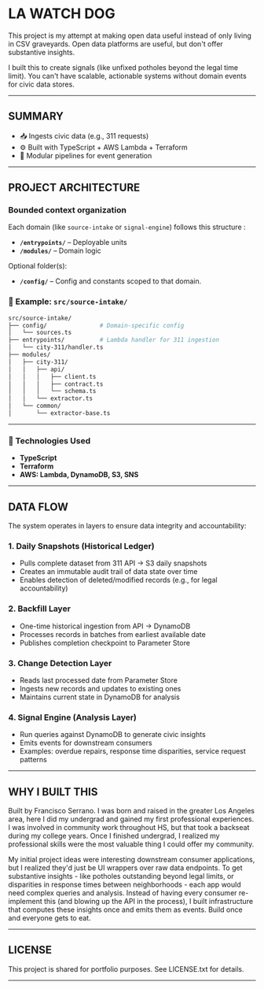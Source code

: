 # LA WATCH DOG

This project is my attempt at making open data useful instead of only living in CSV graveyards. Open data platforms are useful, but don't offer substantive insights.

I built this to create signals (like unfixed potholes beyond the legal time limit). You can't have scalable, actionable systems without domain events for civic data stores.

---

## SUMMARY

- 📥 Ingests civic data (e.g., 311 requests)
- ⚙️ Built with TypeScript + AWS Lambda + Terraform
- 🧩 Modular pipelines for event generation

---

## PROJECT ARCHITECTURE

### Bounded context organization

Each domain (like `source-intake` or `signal-engine`) follows this structure :

- **`/entrypoints/`** – Deployable units
- **`/modules/`** – Domain logic

Optional folder(s):

- **`/config/`** – Config and constants scoped to that domain.

### 📁 Example: `src/source-intake/`

```bash
src/source-intake/
├── config/               # Domain-specific config
│   └── sources.ts
├── entrypoints/          # Lambda handler for 311 ingestion
│   └── city-311/handler.ts
├── modules/
│   ├── city-311/
│   │   ├── api/
│   │   │   ├── client.ts
│   │   │   ├── contract.ts
│   │   │   └── schema.ts
│   │   └── extractor.ts
│   └── common/
│       └── extractor-base.ts
```

---

### 🔧 Technologies Used

- **TypeScript**
- **Terraform**
- **AWS: Lambda, DynamoDB, S3, SNS**

---

## DATA FLOW

The system operates in layers to ensure data integrity and accountability:

### 1. Daily Snapshots (Historical Ledger)

- Pulls complete dataset from 311 API → S3 daily snapshots
- Creates an immutable audit trail of data state over time
- Enables detection of deleted/modified records (e.g., for legal accountability)

### 2. Backfill Layer

- One-time historical ingestion from API → DynamoDB
- Processes records in batches from earliest available date
- Publishes completion checkpoint to Parameter Store

### 3. Change Detection Layer

- Reads last processed date from Parameter Store
- Ingests new records and updates to existing ones
- Maintains current state in DynamoDB for analysis

### 4. Signal Engine (Analysis Layer)

- Run queries against DynamoDB to generate civic insights
- Emits events for downstream consumers
- Examples: overdue repairs, response time disparities, service request patterns

---

## WHY I BUILT THIS

Built by Francisco Serrano. I was born and raised in the greater Los Angeles area, here I did my undergrad and gained my first professional experiences. I was involved in community work throughout HS, but that took a backseat during my college years. Once I finished undergrad, I realized my professional skills were the most valuable thing I could offer my community.

My initial project ideas were interesting downstream consumer applications, but I realized they'd just be UI wrappers over raw data endpoints. To get substantive insights - like potholes outstanding beyond legal limits, or disparities in response times between neighborhoods - each app would need complex queries and analysis. Instead of having every consumer re-implement this (and blowing up the API in the process), I built infrastructure that computes these insights once and emits them as events. Build once and everyone gets to eat.

---

## LICENSE

This project is shared for portfolio purposes. See LICENSE.txt for details.

---
